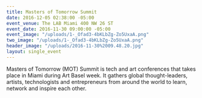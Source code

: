 ```yaml
---
title: Masters of Tomorrow Summit
date: 2016-12-05 02:38:00 -05:00
event_venue: The LAB Miami 400 NW 26 ST
event_date: 2016-11-30 09:00:00 -05:00
event_image: "/uploads/1-_Ofad3-4bKLbZg-Zo5UxaA.png"
two_image: "/uploads/1-_Ofad3-4bKLbZg-Zo5UxaA.png"
header_image: "/uploads/2016-11-30%2009.48.20.jpg"
layout: single_event
---
```


Masters of Tomorrow (MOT) Summit is tech and art conferences that takes place in Miami during Art Basel week. It gathers global thought-leaders, artists, technologists and entrepreneurs from around the world to learn, network and inspire each other.